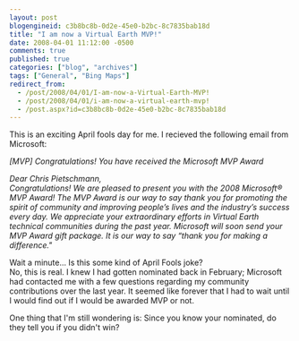 ```yaml
---
layout: post
blogengineid: c3b8bc8b-0d2e-45e0-b2bc-8c7835bab18d
title: "I am now a Virtual Earth MVP!"
date: 2008-04-01 11:12:00 -0500
comments: true
published: true
categories: ["blog", "archives"]
tags: ["General", "Bing Maps"]
redirect_from: 
  - /post/2008/04/01/I-am-now-a-Virtual-Earth-MVP!
  - /post/2008/04/01/i-am-now-a-virtual-earth-mvp!
  - /post.aspx?id=c3b8bc8b-0d2e-45e0-b2bc-8c7835bab18d
---
```

<!-- more -->


This is an exciting April fools day for me. I recieved the following email from Microsoft: 



<em>[MVP] Congratulations! You have received the Microsoft MVP Award</em> 



<em>Dear Chris Pietschmann,<br />
</em><em>Congratulations! We are pleased to present you with the 2008 Microsoft&reg; MVP Award! The MVP Award is our way to say thank you for promoting the spirit of community and improving people&rsquo;s lives and the industry&rsquo;s success every day. We appreciate your extraordinary efforts in Virtual Earth technical communities during the past year. Microsoft will soon send your MVP Award gift package. It is our way to say &ldquo;thank you for making a difference.&quot;</em> 



Wait a minute... Is this some kind of April Fools joke?<br />
No, this is real. I knew I had gotten nominated back in February; Microsoft had contacted me with a few questions regarding my community contributions over the last year. It seemed like forever that I had to wait until I would find out if I would be awarded MVP or not. 



One thing that I&#39;m still wondering is: Since you know your nominated, do they tell you if you didn&#39;t win? 

